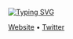 [![Typing SVG](https://readme-typing-svg.herokuapp.com?duration=5500&color=FFFFFF&lines=Hi+there!+%F0%9F%91%8B)](https://git.io/typing-svg)
<p>
  <a href="https://kalmarlevente.xyz">Website</a> •
  <a href="https://twitter.com/levi_kalmar">Twitter</a>
</p>

<!--
---
✨ I'm a frontend engineer and technical writer passionate about making the web accessible to everyone and advocating for building open and inclusive developer communities. 

I love sharing my knowledge with others, and I do that through content creation on my Blog and YouTube channel. I'm a GitHub Star, Media Developer Expert at Cloudinary, an Auth0 Ambassador, and Nuxt.js Ambassador. When I'm not coding, you can find me geeking about photography and exploring different ways of documenting stories using photography.

- 📫 How to reach me: [@levi_kalmar](https://twitter.com/levi_kalmar)
- ⚡ Fun fact: I enjoy cooking and I'm known as the Mistress of Nigerian Jollof. If you don't know what that is [check it out here](https://www.youtube.com/watch?v=kQs5lX91h98)
-->
